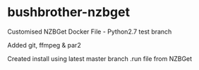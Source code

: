 # bushbrother-nzbget
Customised NZBGet Docker File - Python2.7 test branch

Added git, ffmpeg & par2

Created install using latest master branch .run file from NZBGet
